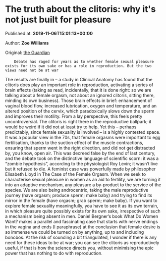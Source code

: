 
# The truth about the clitoris: why it's not just built for pleasure

Published at: **2019-11-06T15:01:13+00:00**

Author: **Zoe Williams**

Original: [the Guardian](https://www.theguardian.com/lifeandstyle/shortcuts/2019/nov/06/the-truth-about-the-clitoris-why-its-not-just-built-for-pleasure)


        Debate has raged for years as to whether female sexual pleasure exists for its own sake or has a role in reproduction. But the two views need not be at war
      
The results are finally in – a study in Clinical Anatomy has found that the clitoris does play an important role in reproduction, activating a series of brain effects (taking as read, incidentally, that it is done right: so we are talking about a female orgasm, not about an ignored clitoris, sitting there, minding its own business). Those brain effects in brief: enhancement of vaginal blood flow, increased lubrication, oxygen and temperature, and an altered position of the cervix, which paradoxically slows down the sperm and improves their motility.
From a lay perspective, this feels pretty uncontroversial. The clitoris is right there in the reproductive ballpark; it would be weird if it did not at least try to help. Yet this – perhaps predictably, since female sexuality is involved – is a highly contested space.
It was a popular view in the 70s, that female orgasms were important to egg fertilisation, thanks to the suction effect of the muscle contractions, ensuring that sperm went in the right direction, and did not get distracted by, you know, open air. This was decreed false by the end of last century, and the debate took on the distinctive language of scientific scorn: it was a “zombie hypothesis”, according to the physiologist Roy Levin; it wasn’t live but it refused to die.
A feminist case was powerfully made by philosopher Elisabeth Lloyd in The Case of the Female Orgasm. When we seek to characterise sexual pleasure in women as an aid to fertility, we are turning it into an adaptive mechanism, any pleasure a by-product to the service of the species.
We are also being androcentric, taking the male reproductive journey (have orgasm; produce sperm; make baby) and trying to find its mirror in the female (have orgasm; grab sperm; make baby). If you want to explore female sexuality meaningfully, you have to see it as its own terrain, in which pleasure quite possibly exists for its own sake, irrespective of such a mechanism being absent in men.
Daniel Bergner’s book What Do Women Want? makes a parallel and fascinating case that starts with nerve endings in the vagina and ends (I paraphrase) at the conclusion that female desire is so immense we could be turned on by anything, up to and including bonobos.
At the risk of sounding a bit triangulated, I wonder if there is any need for these ideas to be at war; you can see the clitoris as reproductively useful, if that is how the science directs you, without minimising the epic power that has nothing to do with reproduction.
